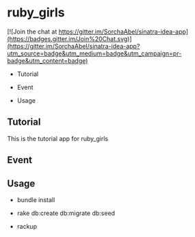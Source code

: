 # ruby_girls

[![Join the chat at https://gitter.im/SorchaAbel/sinatra-idea-app](https://badges.gitter.im/Join%20Chat.svg)](https://gitter.im/SorchaAbel/sinatra-idea-app?utm_source=badge&utm_medium=badge&utm_campaign=pr-badge&utm_content=badge)

* Tutorial

* Event

* Usage

## Tutorial

This is the tutorial app for ruby_girls

## Event

## Usage

* bundle install

* rake db:create db:migrate db:seed

* rackup

